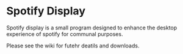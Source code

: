 # Spotify Display

Spotify display is a small program designed to enhance the desktop experience of spotify for communal purposes.

Please see the wiki for futehr deatils and downloads.
